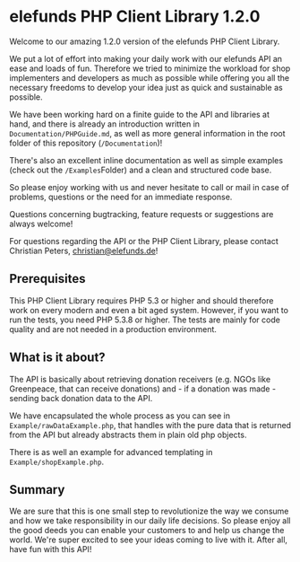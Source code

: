 elefunds PHP Client Library 1.2.0
=================================

Welcome to our amazing 1.2.0 version of the elefunds PHP Client Library.

We put a lot of effort into making your daily work with our elefunds API an ease and loads of fun.
Therefore we tried to minimize the workload for shop implementers and developers as much as possible 
while offering you all the necessary freedoms to develop your idea just as quick and sustainable as possible.

We have been working hard on a finite guide to the API and libraries at hand, and there is already an introduction written in
`Documentation/PHPGuide.md`, as well as more general information in the root folder of this repository (`/Documentation`)!

There's also an excellent inline documentation as well as simple examples (check out the `/Examples`Folder)
and a clean and structured code base.

So please enjoy working with us and never hesitate to call or mail in case of problems, questions or the need for an immediate response.

Questions concerning bugtracking, feature requests or suggestions are always welcome!

For questions regarding the API or the PHP Client Library, please contact Christian Peters, <christian@elefunds.de>!


Prerequisites
-------------

This PHP Client Library requires PHP 5.3 or higher and should therefore work on every modern and even a bit aged system.
However, if you want to run the tests, you need PHP 5.3.8 or higher. The tests are mainly for code quality and are not
needed in a production environment.


What is it about?
-----------------

The API is basically about retrieving donation receivers (e.g. NGOs like Greenpeace, that can receive donations) and -
if a donation was made - sending back donation data to the API.

We have encapsulated the whole process as you can see in `Example/rawDataExample.php`, that handles with the pure
data that is returned from the API but already abstracts them in plain old php objects.

There is as well an example for advanced templating in `Example/shopExample.php`.


Summary
-------

We are sure that this is one small step to revolutionize the way we consume and 
how we take responsibility in our daily life decisions.
So please enjoy all the good deeds you can enable your customers to and help us change the world.
We're super excited to see your ideas coming to live with it.
After all, have fun with this API!
